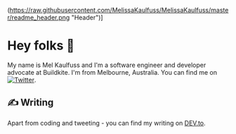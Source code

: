 (https://raw.githubusercontent.com/MelissaKaulfuss/MelissaKaulfuss/master/readme_header.png "Header")]

# Hey folks :wave:

My name is Mel Kaulfuss and I'm a software engineer and developer advocate at Buildkite. I'm from Melbourne, Australia. You can find me on [![Twitter][1.2]][1].

## &#x270d; Writing

Apart from coding and tweeting - you can find my writing on [DEV.to](https://dev.to/melissakaulfuss).

[1.1]: http://i.imgur.com/tXSoThF.png (twitter icon with padding)
[2.1]: http://i.imgur.com/0o48UoR.png (github icon with padding)

[1.2]: http://i.imgur.com/wWzX9uB.png (twitter icon without padding)
[2.2]: http://i.imgur.com/9I6NRUm.png (github icon without padding)

[1]: https://twitter.com/MelissaKaulfuss
[2]: https://github.com/MelissaKaulfuss